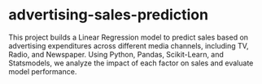 # advertising-sales-prediction
This project builds a Linear Regression model to predict sales based on advertising expenditures across different media channels, including TV, Radio, and Newspaper. Using Python, Pandas, Scikit-Learn, and Statsmodels, we analyze the impact of each factor on sales and evaluate model performance.
